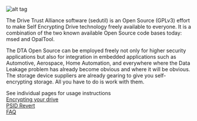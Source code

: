 ![alt tag](https://avatars0.githubusercontent.com/u/13870012?v=3&s=200)

The Drive Trust Alliance software (sedutil) is an Open Source (GPLv3) effort to make Self Encrypting Drive technology freely available to everyone. It is a combination of the two known available Open Source code bases today: msed and OpalTool.

The DTA Open Source can be employed freely not only for higher security applications but also for integration in embedded applications such as Automotive, Aerospace, Home Automation, and everywhere where the Data Leakage problem has already become obvious and where it will be obvious.  The storage device suppliers are already gearing to give you self-encrypting storage.  All you have to do is work with them.  

See individual pages for usage instructions  
[Encrypting your drive](https://github.com/Drive-Trust-Alliance/sedutil/wiki/Encrypting-your-drive)  
[PSID Revert](https://github.com/Drive-Trust-Alliance/sedutil/wiki/PSID-Revert)  
[FAQ](https://github.com/Drive-Trust-Alliance/sedutil/wiki/FAQ)
